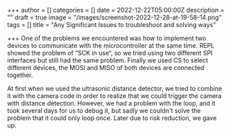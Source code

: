 +++
author = []
categories = []
date = 2022-12-22T05:00:00Z
description = ""
draft = true
image = "/images/screenshot-2022-12-28-at-19-58-14.png"
tags = []
title = "Any Significant Issues to troubleshoot and solving ways"

+++
One of the problems we encountered was how to implement two devices to communicate with the microcontroller at the same time. REPL showed the problem of “SCK in use“, so we tried using two different SPI interfaces but still had the same problem. Finally we used CS to select different devices, the MOSI and MISO of both devices are connected together.

At first when we used the ultrasonic distance detector, we tried to combine it with the camera code in order to realize that we could trigger the camera with distance detection. However, we had a problem with the loop, and it took several days for us to debug it, but sadly we couldn't solve the problem that it could only loop once. Later due to risk reduction, we gave up.